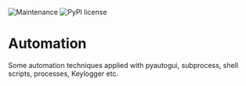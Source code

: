 ![Maintenance](https://img.shields.io/badge/Maintained%3F-yes-green.svg) 
![PyPI license](https://img.shields.io/pypi/l/ansicolortags.svg)

# Automation

Some automation techniques applied with pyautogui, subprocess, shell scripts, processes, Keylogger etc.

